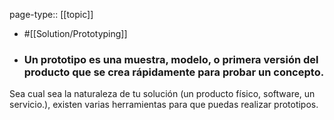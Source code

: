 page-type:: [[topic]]

- #[[Solution/Prototyping]]

- ### Un prototipo es una muestra, modelo, o primera versión del producto que se crea rápidamente para probar un concepto.

Sea cual sea la naturaleza de tu solución (un producto físico, software, un servicio.), existen varias herramientas para que puedas realizar prototipos.




